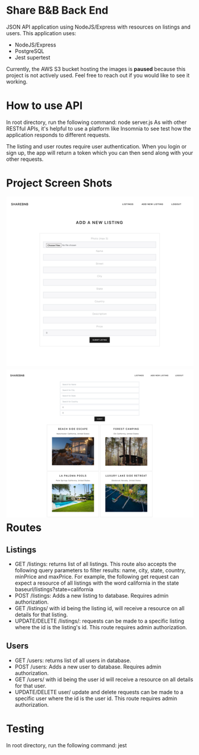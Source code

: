# Share B&B Back End 
JSON API application using NodeJS/Express with resources on listings and users. This application uses:
- NodeJS/Express
- PostgreSQL
- Jest supertest

Currently, the AWS S3 bucket hosting the images is **paused** because this project is not actively used. Feel free to reach out if you would like to see it working. 

# How to use API
In root directory, run the following command: node server.js As with other RESTful APIs, it's helpful to use a platform like Insomnia to see test how the application responds to different requests.

The listing and user routes require user authentication. When you login or sign up, the app will return a token which you can then send along with your other requests.

# Project Screen Shots
<img src="images/Share_BnB_add_listing.png"
     alt="Creating a new listing with Share B&B"
     style="float: left; margin-right: 10px; margin-bottom: 10px" />

<img src="images/Share_BnB_listings.png"
     alt="Get all listings with Share B&B"
     style="float: left; margin-right: 10px; margin-bottom: 10px" />

# Routes
## Listings
<ul>
<li>GET /listings: returns list of all listings. This route also accepts the following query parameters to filter results: name, city, state, country, minPrice and maxPrice. For example, the following get request can expect a resource of all listings with the word california in the state  
baseurl/listings?state=california</li>

<li>POST /listings: Adds a new listing to database. Requires admin authorization.</li>

<li>GET /listings/<id> with id being the listing id, will receive a resource on all details for that listing.</li>

<li>UPDATE/DELETE /listings/<id>: requests can be made to a specific listing where the id is the listing's id. This route requires admin authorization.</li>
</ul>

## Users
<ul>
<li>GET /users: returns list of all users in database. </li>
<li>POST /users: Adds a new user to database. Requires admin authorization.</li>
<li>GET /users/<id> with id being the user id will receive a resource on all details for that user.</li>
<li>UPDATE/DELETE user/<id> update and delete requests can be made to a specific user where the id is the user id. This route requires admin authorization.</li>
</ul>

# Testing
In root directory, run the following command: jest

